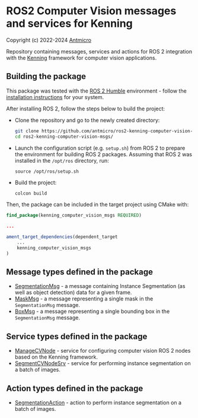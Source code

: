 # ROS2 Computer Vision messages and services for Kenning

Copyright (c) 2022-2024 [Antmicro](https://www.antmicro.com)

Repository containing messages, services and actions for ROS 2 integration with the [Kenning](https://github.com/antmicro/kenning) framework for computer vision applications.

## Building the package

This package was tested with the [ROS 2 Humble](https://docs.ros.org/en/humble/index.html) environment - follow the [installation instructions](https://docs.ros.org/en/humble/Installation.html) for your system.

After installing ROS 2, follow the steps below to build the project:

* Clone the repository and go to the newly created directory:
  ```bash
  git clone https://github.com/antmicro/ros2-kenning-computer-vision-msgs.git
  cd ros2-kenning-computer-vision-msgs/
  ```
* Launch the configuration script (e.g. `setup.sh`) from ROS 2 to prepare the environment for building ROS 2 packages.
  Assuming that ROS 2 was installed in the `/opt/ros` directory, run:
  ```
  source /opt/ros/setup.sh
  ```
* Build the project:
  ```bash
  colcon build
  ```

Then, the package can be included in the target project using CMake with:

```cmake
find_package(kenning_computer_vision_msgs REQUIRED)

...

ament_target_dependencies(dependent_target
    ...
    kenning_computer_vision_msgs
)
```

## Message types defined in the package

* [SegmentationMsg](msg/SegmentationMsg.msg) - a message containing Instance Segmentation (as well as object detection) data for a given frame.
* [MaskMsg](msg/MaskMsg.msg) - a message representing a single mask in the `SegmentationMsg` message.
* [BoxMsg](msg/BoxMsg.msg) - a message representing a single bounding box in the `SegmentationMsg` message.

## Service types defined in the package

* [ManageCVNode](srv/ManageCVNode.srv) - service for configuring computer vision ROS 2 nodes based on the Kenning framework.
* [SegmentCVNodeSrv](srv/SegmentCVNodeSrv.srv) - service for performing instance segmentation on a batch of images.

## Action types defined in the package

* [SegmentationAction](action/SegmentationAction.action) - action to perform instance segmentation on a batch of images.
